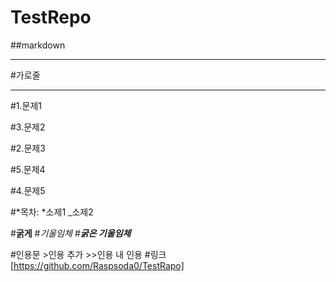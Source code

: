 # TestRepo
##markdown


___
#가로줄 
***


#1.문제1


#3.문제2


#2.문제3


#5.문제4


#4.문제5


#*목차:
    *소제1
    _소제2

#**굵게**
#*기울임체*
#___굵은 기울임체___

#인용문
    >인용 추가
    >>인용 내 인용
#링크 [https://github.com/Raspsoda0/TestRapo]
#



